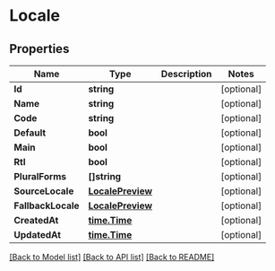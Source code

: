 # Locale

## Properties

Name | Type | Description | Notes
------------ | ------------- | ------------- | -------------
**Id** | **string** |  | [optional] 
**Name** | **string** |  | [optional] 
**Code** | **string** |  | [optional] 
**Default** | **bool** |  | [optional] 
**Main** | **bool** |  | [optional] 
**Rtl** | **bool** |  | [optional] 
**PluralForms** | **[]string** |  | [optional] 
**SourceLocale** | [**LocalePreview**](LocalePreview.md) |  | [optional] 
**FallbackLocale** | [**LocalePreview**](LocalePreview.md) |  | [optional] 
**CreatedAt** | [**time.Time**](time.Time.md) |  | [optional] 
**UpdatedAt** | [**time.Time**](time.Time.md) |  | [optional] 

[[Back to Model list]](../README.md#documentation-for-models) [[Back to API list]](../README.md#documentation-for-api-endpoints) [[Back to README]](../README.md)


